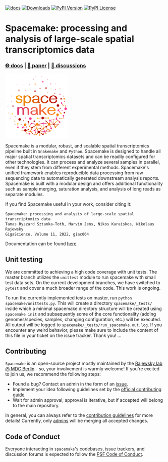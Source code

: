 [![docs](https://readthedocs.org/projects/spacemake/badge/?version=latest)](https://spacemake.readthedocs.io/)
[![Downloads](https://pepy.tech/badge/spacemake)](https://pepy.tech/project/spacemake)
[![PyPI Version](https://img.shields.io/pypi/v/spacemake.svg)](https://pypi.org/project/spacemake)
[![PyPI License](https://img.shields.io/pypi/l/spacemake.svg)](https://pypi.org/project/spacemake)


# Spacemake: processing and analysis of large-scale spatial transcriptomics data
### [🌐 docs](https://spacemake.readthedocs.io/en/latest/) | [📜 paper](https://doi.org/10.1093/gigascience/giac064) | [💬 discussions](https://github.com/rajewsky-lab/spacemake/discussions)
<img src="https://raw.githubusercontent.com/rajewsky-lab/spacemake/master/docs/smk_logo.png" width="200" />

Spacemake is a modular, robust, and scalable spatial transcriptomics pipeline built in `Snakemake` and `Python`. Spacemake is designed to handle all major spatial transcriptomics datasets and can be readily configured for other technologies. It can process and analyze several samples in parallel, even if they stem from different experimental methods. Spacemake's unified framework enables reproducible data processing from raw sequencing data to automatically generated downstream analysis reports. Spacemake is built with a modular design and offers additional functionality such as sample merging, saturation analysis, and analysis of long reads as separate modules.

If you find Spacemake useful in your work, consider citing it: 

```
Spacemake: processing and analysis of large-scale spatial transcriptomics data
Tamas Ryszard Sztanka-Toth, Marvin Jens, Nikos Karaiskos, Nikolaus Rajewsky
GigaScience, Volume 11, 2022, giac064
```

Documentation can be found [here](https://spacemake.readthedocs.io/en/latest/).

## Unit testing

We are committed to achieving a high code coverage with unit tests. The master branch utilizes the `unittest` module to run spacemake with small test data sets. On the current development branches, we have switched to `pytest` and cover a much broader range of the code. This work is ongoing.

To run the currently implemented tests on master, run `python spacemake/unittests.py`. This will create a directory `spacemake/_tests/` inside which a minimal spacemake directory structure will be created using `spacemake init` and subsequently some of the core functionality (adding genomes/species, samples, changing configuration, etc.) will be executed. All output will be logged to `spacemake/_tests/run_spacemake.out.log`. If you encounter any weird behavior, please make sure to include the content of this file in your ticket on the issue tracker. Thank you!
...

## Contributing
`Spacemake` is an open-source project mostly maintained by the [Rajewsky lab @ MDC Berlin](https://www.mdc-berlin.de/n-rajewsky) - so, your involvement is warmly welcome! 
If you're excited to join us, we recommend the following steps:

- Found a bug? Contact an admin in the form of an [issue](https://github.com/rajewsky-lab/openst/issues/new?assignees=&labels=&template=bug-report.md&title=).
- Implement your idea following guidelines set by the [official contributing guide](CONTRIBUTING.md)
- Wait for admin approval; approval is iterative, but if accepted will belong to the main repository.

In general, you can always refer to the [contribution guidelines](CONTRIBUTING.md) for more details!
Currently, only [admins](https://github.com/orgs/rajewsky-lab/people) will be merging all accepted changes.

## Code of Conduct
Everyone interacting in `spacemake`'s codebases, issue trackers, and discussion forums is expected to follow the [PSF Code of Conduct](https://www.python.org/psf/conduct/).
